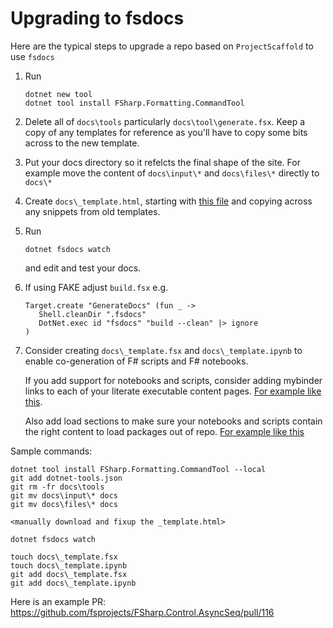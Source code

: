 

# Upgrading to fsdocs

Here are the typical steps to upgrade a repo based on `ProjectScaffold` to use `fsdocs`

1. Run

       dotnet new tool
       dotnet tool install FSharp.Formatting.CommandTool

2. Delete all of `docs\tools` particularly `docs\tool\generate.fsx`.  Keep a copy of any templates for reference as you'll have to copy some bits across to the new template.

3. Put your docs directory so it refelcts the final shape of the site. For example move the content of `docs\input\*` and `docs\files\*` directly to `docs\*`

4. Create `docs\_template.html`, starting with [this file](https://github.com/fsprojects/FSharp.Formatting/blob/master/misc/templates/_template.html) and 
   copying across any snippets from old templates.

5. Run

       dotnet fsdocs watch

   and edit and test your docs.

6. If using FAKE adjust `build.fsx` e.g.

       Target.create "GenerateDocs" (fun _ ->
          Shell.cleanDir ".fsdocs"
          DotNet.exec id "fsdocs" "build --clean" |> ignore
       )

7. Consider creating `docs\_template.fsx` and `docs\_template.ipynb` to enable co-generation of F# scripts and F# notebooks.

   If you add support for notebooks and scripts, consider adding mybinder links to each of your literate executable content pages. [For example like this](https://github.com/fsprojects/FSharp.Formatting/blob/master/docs/literate.fsx#L19).

   Also add load sections to make sure your notebooks and scripts contain the right content to load packages out of repo.  [For example like this](https://github.com/fsprojects/FSharp.Formatting/blob/master/docs/literate.fsx#L1)

Sample commands: 

    dotnet tool install FSharp.Formatting.CommandTool --local
    git add dotnet-tools.json   
    git rm -fr docs\tools
    git mv docs\input\* docs
    git mv docs\files\* docs
    
    <manually download and fixup the _template.html>

    dotnet fsdocs watch

    touch docs\_template.fsx
    touch docs\_template.ipynb
    git add docs\_template.fsx
    git add docs\_template.ipynb

Here is an example PR: https://github.com/fsprojects/FSharp.Control.AsyncSeq/pull/116

